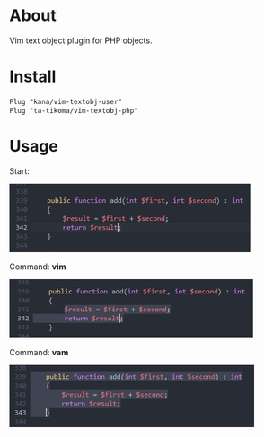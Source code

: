 # About

Vim text object plugin for PHP objects.

# Install

```vim:
Plug "kana/vim-textobj-user"
Plug "ta-tikoma/vim-textobj-php"
```

# Usage
Start:

![screenshot 1](https://github.com/ta-tikoma/vim-textobj-php/raw/master/plugin/screenshots/1.jpg)

Command: **vim**

![screenshot 2](https://github.com/ta-tikoma/vim-textobj-php/raw/master/plugin/screenshots/2.jpg)

Command: **vam**

![screenshot 3](https://github.com/ta-tikoma/vim-textobj-php/raw/master/plugin/screenshots/3.jpg)
